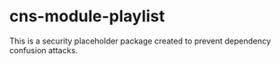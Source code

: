 # cns-module-playlist

This is a security placeholder package created to prevent dependency confusion attacks.